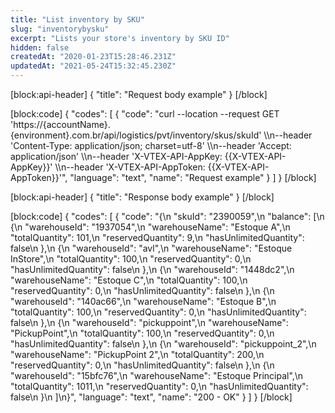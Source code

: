 ```yaml
---
title: "List inventory by SKU"
slug: "inventorybysku"
excerpt: "Lists your store's inventory by SKU ID"
hidden: false
createdAt: "2020-01-23T15:28:46.231Z"
updatedAt: "2021-05-24T15:32:45.230Z"
---
```

[block:api-header]
{
  "title": "Request body example"
}
[/block]

[block:code]
{
  "codes": [
    {
      "code": "curl --location --request GET 'https://{accountName}.{environment}.com.br/api/logistics/pvt/inventory/skus/skuId' \\\n--header 'Content-Type: application/json; charset=utf-8' \\\n--header 'Accept: application/json' \\\n--header 'X-VTEX-API-AppKey: {{X-VTEX-API-AppKey}}' \\\n--header 'X-VTEX-API-AppToken: {{X-VTEX-API-AppToken}}'",
      "language": "text",
      "name": "Request example"
    }
  ]
}
[/block]

[block:api-header]
{
  "title": "Response body example"
}
[/block]

[block:code]
{
  "codes": [
    {
      "code": "{\n  \"skuId\": \"2390059\",\n  \"balance\": [\n    {\n      \"warehouseId\": \"1937054\",\n      \"warehouseName\": \"Estoque A\",\n      \"totalQuantity\": 101,\n      \"reservedQuantity\": 9,\n      \"hasUnlimitedQuantity\": false\n    },\n    {\n      \"warehouseId\": \"avl\",\n      \"warehouseName\": \"Estoque InStore\",\n      \"totalQuantity\": 100,\n      \"reservedQuantity\": 0,\n      \"hasUnlimitedQuantity\": false\n    },\n    {\n      \"warehouseId\": \"1448dc2\",\n      \"warehouseName\": \"Estoque C\",\n      \"totalQuantity\": 100,\n      \"reservedQuantity\": 0,\n      \"hasUnlimitedQuantity\": false\n    },\n    {\n      \"warehouseId\": \"140ac66\",\n      \"warehouseName\": \"Estoque B\",\n      \"totalQuantity\": 100,\n      \"reservedQuantity\": 0,\n      \"hasUnlimitedQuantity\": false\n    },\n    {\n      \"warehouseId\": \"pickuppoint\",\n      \"warehouseName\": \"PickupPoint\",\n      \"totalQuantity\": 100,\n      \"reservedQuantity\": 0,\n      \"hasUnlimitedQuantity\": false\n    },\n    {\n      \"warehouseId\": \"pickuppoint_2\",\n      \"warehouseName\": \"PickupPoint 2\",\n      \"totalQuantity\": 200,\n      \"reservedQuantity\": 0,\n      \"hasUnlimitedQuantity\": false\n    },\n    {\n      \"warehouseId\": \"15bfc76\",\n      \"warehouseName\": \"Estoque Principal\",\n      \"totalQuantity\": 1011,\n      \"reservedQuantity\": 0,\n      \"hasUnlimitedQuantity\": false\n    }\n  ]\n}",
      "language": "text",
      "name": "200 - OK"
    }
  ]
}
[/block]